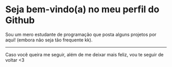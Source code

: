 <h1>Seja bem-vindo(a) no meu perfil do Github</h1>
<p>Sou um mero estudante de programação que posta alguns projetos por aqui! (embora não seja tão frequente kk).</p><hr>
<p>Caso você queira me seguir, além de me deixar mais feliz, vou te seguir de voltar <3</p>
